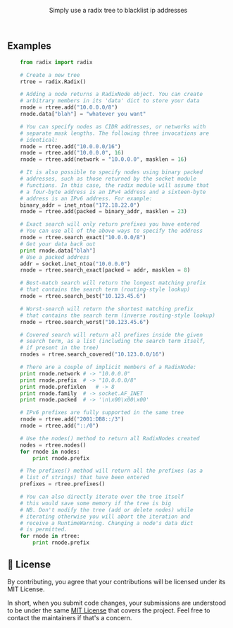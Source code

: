 <p align="center">
 Simply use a radix tree to blacklist ip addresses 
</p>
<!-- <p align="center">
   <a href="https://goreportcard.com/report/github.com/imthaghost/goclone"><img src="https://goreportcard.com/badge/github.com/imthaghost/goclone"></a>
   <a href="https://github.com/imthaghost/gitmoji-changelog">
    <img src="https://cdn.rawgit.com/sindresorhus/awesome/d7305f38d29fed78fa85652e3a63e154dd8e8829/media/badge.svg"alt="gitmoji-changelog">
  </a>
</p> -->
<br>



## Examples

```python
	from radix import radix

	# Create a new tree
	rtree = radix.Radix()

	# Adding a node returns a RadixNode object. You can create
	# arbitrary members in its 'data' dict to store your data
	rnode = rtree.add("10.0.0.0/8")
	rnode.data["blah"] = "whatever you want"

	# You can specify nodes as CIDR addresses, or networks with
	# separate mask lengths. The following three invocations are
	# identical:
	rnode = rtree.add("10.0.0.0/16")
	rnode = rtree.add("10.0.0.0", 16)
	rnode = rtree.add(network = "10.0.0.0", masklen = 16)

	# It is also possible to specify nodes using binary packed
	# addresses, such as those returned by the socket module
	# functions. In this case, the radix module will assume that
	# a four-byte address is an IPv4 address and a sixteen-byte
	# address is an IPv6 address. For example:
	binary_addr = inet_ntoa("172.18.22.0")
	rnode = rtree.add(packed = binary_addr, masklen = 23)

	# Exact search will only return prefixes you have entered
	# You can use all of the above ways to specify the address
	rnode = rtree.search_exact("10.0.0.0/8")
	# Get your data back out
	print rnode.data["blah"]
	# Use a packed address
	addr = socket.inet_ntoa("10.0.0.0")
	rnode = rtree.search_exact(packed = addr, masklen = 8)

	# Best-match search will return the longest matching prefix
	# that contains the search term (routing-style lookup)
	rnode = rtree.search_best("10.123.45.6")

	# Worst-search will return the shortest matching prefix
	# that contains the search term (inverse routing-style lookup)
	rnode = rtree.search_worst("10.123.45.6")

	# Covered search will return all prefixes inside the given
	# search term, as a list (including the search term itself,
	# if present in the tree)
	rnodes = rtree.search_covered("10.123.0.0/16")

	# There are a couple of implicit members of a RadixNode:
	print rnode.network	# -> "10.0.0.0"
	print rnode.prefix	# -> "10.0.0.0/8"
	print rnode.prefixlen	# -> 8
	print rnode.family	# -> socket.AF_INET
	print rnode.packed	# -> '\n\x00\x00\x00'

	# IPv6 prefixes are fully supported in the same tree
	rnode = rtree.add("2001:DB8::/3")
	rnode = rtree.add("::/0")

	# Use the nodes() method to return all RadixNodes created
	nodes = rtree.nodes()
	for rnode in nodes:
		print rnode.prefix

	# The prefixes() method will return all the prefixes (as a
	# list of strings) that have been entered
	prefixes = rtree.prefixes()

	# You can also directly iterate over the tree itself
	# this would save some memory if the tree is big
	# NB. Don't modify the tree (add or delete nodes) while
	# iterating otherwise you will abort the iteration and
	# receive a RuntimeWarning. Changing a node's data dict
	# is permitted.
	for rnode in rtree:
  		print rnode.prefix
```
## 📝 License

By contributing, you agree that your contributions will be licensed under its MIT License.

In short, when you submit code changes, your submissions are understood to be under the same [MIT License](http://choosealicense.com/licenses/mit/) that covers the project. Feel free to contact the maintainers if that's a concern.



